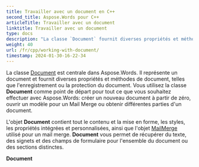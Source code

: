 ```yaml
---
title: Travailler avec un document en C++
second_title: Aspose.Words pour C++
articleTitle: Travailler avec un document
linktitle: Travailler avec un document
type: docs
description: "La classe `Document` fournit diverses propriétés et méthodes de document en utilisant C++. Vous utilisez la classe `Document` comme point de départ pour tout ce que vous voulez utiliser Aspose.Words pour C++. L'objet `Document` peut être enregistré dans un fichier ou un flux et également envoyé à un navigateur."
weight: 40
url: /fr/cpp/working-with-document/
timestamp: 2024-01-30-16-22-34
---
```


La classe [Document](https://reference.aspose.com/words/cpp/aspose.words/document/) est centrale dans Aspose.Words. Il représente un document et fournit diverses propriétés et méthodes de document, telles que l'enregistrement ou la protection du document. Vous utilisez la classe **Document** comme point de départ pour tout ce que vous souhaitez effectuer avec Aspose.Words: créer un nouveau document à partir de zéro, ouvrir un modèle pour un Mail Merge ou obtenir différentes parties d'un document.

L'objet **Document** contient tout le contenu et la mise en forme, les styles, les propriétés intégrées et personnalisées, ainsi que l'objet [MailMerge](https://reference.aspose.com/words/cpp/aspose.words.mailmerging/mailmerge/) utilisé pour un mail merge. **Document** vous permet de récupérer du texte, des signets et des champs de formulaire pour l'ensemble du document ou des sections distinctes.

**Document**
